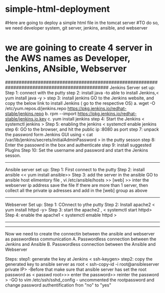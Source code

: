 # simple-html-deployment
#Here are going to deploy a simple html file in the tomcat server
#TO do so, we need developer system, git server, jenkins, ansible, and webserver
# we are goining to create  4 server in the AWS names as Developer, Jenkins, ANsible, Webserver
##############################################################################################
Jenkins Server set up:
  Step 1: connect with the putty
  step 2: install java -to able to install Jenkins,< yum install java -y >
  step 3: install jenkins 
          GO to the Jenkins website, and copy the below link to install Jenkins ( go to the respective OS)
            a. wget -O /etc/yum.repos.d/jenkins.repo https://pkg.jenkins.io/redhat-stable/jenkins.repo
            b. rpm --import https://pkg.jenkins.io/redhat-stable/jenkins.io.key
            c. yum install jenkins
  step 4: Start the Jenkins < systemctl jenkins >
  Step 5: enabling the jenkins < systemctl enable jenkins
  step 6: GO to the browser, and hit the public ip :8080 as port
  step 7: unpack the password form Jenkins GUI using < cat /var/lib/jenkins/secrets/initialAdminPassword > in the putty sesson
  step 8: Enter the passowrd in the box and authenticate
  step 9: install suggested PlugIns
  Step 10: Set the username and password and start the Jenkins sesson.
- - - - - - - -- -------------------------------------------------------
Ansible server set up:
Step 1: First connect to the putty
Step 2: install ansible << yum install ansible>>
Step 3: add the server in the ansible 
      GO to ansible host elimentory file , vi /etc/ansible/hosts 
      >> [web]
      >> inter the webserver ip address
      save the file 
 If there are more than 1 server, then collect all the private ip adresses and add in the [web] group as above
 
 -----------------------------------------------------------------------------------------------------------------
 Webserver Set up:
 Step 1: COnnect to ythe putty
 Step 2: Install apache2 < yum install httpd -y>
 Step 3:  start the apache2 , < systemctl start httpd>
 Step 4: enable the apache1 < systemctl emable httpd >
  
 ************************************************************
 ----------------------------------------------------------
 Now we need to create the connectin between the ansible and webserver as passwordless communication
 A. Passwordless connection between the Jenkins and Ansible
 B. Passwordless connection between the Ansible and Webserver
 
 
 Steps:
  step1: generate the key at Jenkins < ssh-keygen>
  step2: copy the generated key to ansible server as root < ssh-copy-id -i root@ansibleserver private IP>
          -Before that make sure that ansible server has set the root password as < passwd root>>> enter the password>> reinter the password  >
          -GO to vim /etc/ssh/sshd_config
          - uncommented the rootpassword and change password authentification fron "no" to "yes" 
    
 
 
  
